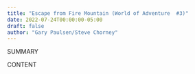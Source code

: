 ```yaml
---
title: "Escape from Fire Mountain (World of Adventure  #3)"
date: 2022-07-24T00:00:00-05:00
draft: false
author: "Gary Paulsen/Steve Chorney"
---
```


SUMMARY

<!--more-->

CONTENT
